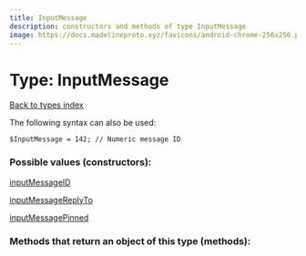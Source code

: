 ```yaml
---
title: InputMessage
description: constructors and methods of type InputMessage
image: https://docs.madelineproto.xyz/favicons/android-chrome-256x256.png
---
```

# Type: InputMessage  
[Back to types index](index.md)



The following syntax can also be used:

```
$InputMessage = 142; // Numeric message ID
```


### Possible values (constructors):

[inputMessageID](../constructors/inputMessageID.md)  

[inputMessageReplyTo](../constructors/inputMessageReplyTo.md)  

[inputMessagePinned](../constructors/inputMessagePinned.md)  



### Methods that return an object of this type (methods):



